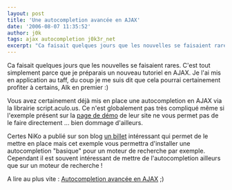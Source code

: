 ```yaml
---
layout: post
title: 'Une autocompletion avancée en AJAX'
date: '2006-08-07 11:35:52'
author: j0k
tags: ajax autocompletion j0k3r_net
excerpt: "Ca faisait quelques jours que les nouvelles se faisaient rares. C'est tout simplement parce que je préparais un nouveau tutoriel en AJAX.     \nJe l'ai mis en application au taff, du coup je me suis dit que cela pourrai certainement profiter à certains, Alk en premier :)  \n  \nVous avez certainement déjà mis en place une autocompletion en AJAX via la      …"
---
```


Ca faisait quelques jours que les nouvelles se faisaient rares. C'est tout simplement parce que je préparais un nouveau tutoriel en AJAX.
Je l'ai mis en application au taff, du coup je me suis dit que cela pourrai certainement profiter à certains, Alk en premier :)

Vous avez certainement déjà mis en place une autocompletion en AJAX via la librairie script.aculo.us. Ce n'est globalement pas très compliqué même si l'exemple présent sur la [page de démo](http://demo.script.aculo.us/ajax/autocompleter) de leur site ne vous permet pas de le faire directement ... bien dommage d'ailleurs.

Certes NiKo a publié sur son blog [un billet](http://prendreuncafe.com/blog/post/2006/03/19/410-effets-javascript-avec-prototype-et-scriptaculous) intéressant qui permet de le mettre en place mais cet exemple vous permettra d'installer une autocompletion "basique" pour un moteur de recherche par exemple. Cependant il est souvent intéressant de mettre de l'autocompletion ailleurs que sur un moteur de recherche !

A lire au plus vite : [Autocompletion avancée en AJAX](http://www.j0k3r.net/ajax-une-autocompletion-avancee-en-ajax-6.html) ;)
